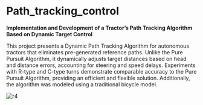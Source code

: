 # Path_tracking_control

**Implementation and Development of a Tractor’s Path Tracking Algorithm Based on Dynamic Target Control**

This project presents a Dynamic Path Tracking Algorithm for autonomous tractors that eliminates pre-generated reference paths. Unlike the Pure Pursuit Algorithm, it dynamically adjusts target distances based on head and distance errors, accounting for steering and speed delays. Experiments with R-type and C-type turns demonstrate comparable accuracy to the Pure Pursuit Algorithm, providing an efficient and flexible solution. Additionally, the algorithm was modeled using a traditional bicycle model.

![r4](https://github.com/user-attachments/assets/e76222a2-7505-462c-92cb-cf2cccf3f3be)

